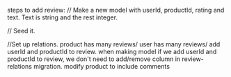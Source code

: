 steps to add review:
// Make a new model with userId, productId, rating and text. Text is string and the rest integer.

// Seed it.

//Set up relations.
product has many reviews/
user has many reviews/
add userId and productId to review.
when making model if we add userId and productId to review, we don't need to add/remove column in review-relations migration.
modify product to include comments
